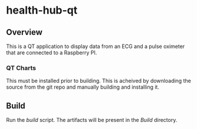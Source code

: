 # health-hub-qt

## Overview
This is a QT application to display data from an ECG and a pulse oximeter
that are connected to a Raspberry PI.

### QT Charts
This must be installed prior to building. This is acheived by downloading the
source from the git repo and manually building and installing it.

## Build
Run the *build* script. The artifacts will be present in the *Build* directory.
